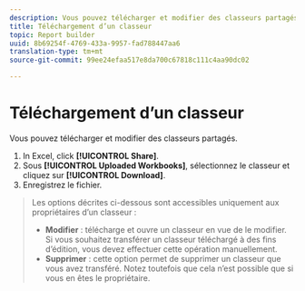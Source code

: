 ```yaml
---
description: Vous pouvez télécharger et modifier des classeurs partagés.
title: Téléchargement d’un classeur
topic: Report builder
uuid: 8b69254f-4769-433a-9957-fad788447aa6
translation-type: tm+mt
source-git-commit: 99ee24efaa517e8da700c67818c111c4aa90dc02

---
```



# Téléchargement d’un classeur

Vous pouvez télécharger et modifier des classeurs partagés.

1. In Excel, click **[!UICONTROL Share]**.
1. Sous **[!UICONTROL Uploaded Workbooks]**, sélectionnez le classeur et cliquez sur **[!UICONTROL Download]**.
1. Enregistrez le fichier.
>Les options décrites ci-dessous sont accessibles uniquement aux propriétaires d’un classeur :
>
>* **Modifier** : télécharge et ouvre un classeur en vue de le modifier. Si vous souhaitez transférer un classeur téléchargé à des fins d’édition, vous devez effectuer cette opération manuellement.
>* **Supprimer** : cette option permet de supprimer un classeur que vous avez transféré. Notez toutefois que cela n’est possible que si vous en êtes le propriétaire.
>


